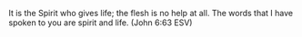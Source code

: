 It is the Spirit who gives life; the flesh is no help at all.
The words that I have spoken to you are spirit and life.
(John 6:63 ESV)
